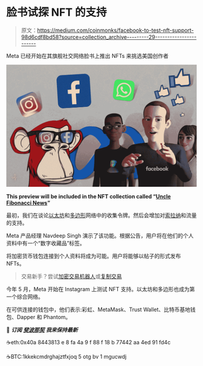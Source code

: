 # 脸书试探 NFT 的支持

> 原文：<https://medium.com/coinmonks/facebook-to-test-nft-support-98d6cdf8bd58?source=collection_archive---------29----------------------->

Meta 已经开始在其旗舰社交网络脸书上推出 NFTs 来挑选美国创作者

![](img/a548263e004cb8c8c2b01f3b9a2fa277.png)

**This preview will be included in the NFT collection called “**[**Uncle Fibonacci News**](https://opensea.io/collection/uncle-fibonacci-news)**”**

最初，我们在谈论[以太坊](https://ethereum.org/en/)和[多边形](https://www.polygon.com/)网络中的收集令牌。然后会增加对[索拉纳](https://solana.com/)和流量的支持。

Meta 产品经理 Navdeep Singh 演示了该功能。根据公告，用户将在他们的个人资料中有一个“数字收藏品”标签。

将加密货币钱包连接到个人资料将成为可能。用户将能够以帖子的形式发布 NFTs。

> 交易新手？尝试[加密交易机器人](/coinmonks/crypto-trading-bot-c2ffce8acb2a)或[复制交易](/coinmonks/top-10-crypto-copy-trading-platforms-for-beginners-d0c37c7d698c)

今年 5 月，Meta 开始在 Instagram 上测试 NFT 支持。以太坊和多边形也成为第一个综合网络。

在可供连接的钱包中，他们表示:彩虹、MetaMask、Trust Wallet、比特币基地钱包、Dapper 和 Phantom。

📰 ***订阅*** [***斐波那契***](/@unclefibonacci) ***我来保持最新***

☕️eth:0x40a 8443813 e 8 fa 4a 9 f 88 f 18 b 77442 aa 4ed 91 fd4c

☕️BTC:1kkekcmdrghajztfxjoq 5 otg bv 1 mgucwdj